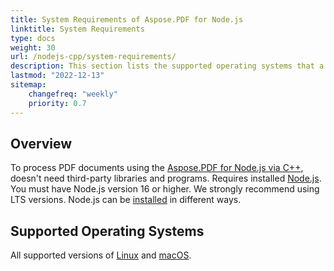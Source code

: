 ```yaml
---
title: System Requirements of Aspose.PDF for Node.js
linktitle: System Requirements
type: docs
weight: 30
url: /nodejs-cpp/system-requirements/
description: This section lists the supported operating systems that a developer needs to successfully work with Aspose.PDF for Node.js via C++.
lastmod: "2022-12-13"
sitemap:
    changefreq: "weekly"
    priority: 0.7
---
```


## Overview

To process PDF documents using the [Aspose.PDF for Node.js via C++](https://products.aspose.com/pdf/nodejs-cpp/), doesn't need third-party libraries and programs.
Requires installed [Node.js](https://nodejs.org/). You must have Node.js version 16 or higher. We strongly recommend using LTS versions.
Node.js can be [installed](https://nodejs.org/en/learn/getting-started/how-to-install-nodejs) in different ways.

## Supported Operating Systems

All supported versions of [Linux](https://en.wikipedia.org/wiki/Linux) and [macOS](https://www.apple.com/macos/). 
